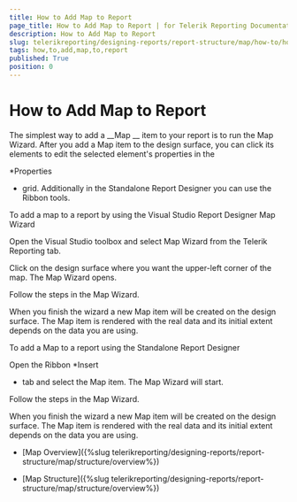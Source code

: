 ```yaml
---
title: How to Add Map to Report
page_title: How to Add Map to Report | for Telerik Reporting Documentation
description: How to Add Map to Report
slug: telerikreporting/designing-reports/report-structure/map/how-to/how-to-add-map-to-report
tags: how,to,add,map,to,report
published: True
position: 0
---
```


# How to Add Map to Report



The simplest way to add a 
__Map
__ item to your report is to run the Map Wizard.
        After you add a Map item to the design surface, you can click its elements to edit the selected element's properties in the
        
*Properties
* grid. Additionally in the Standalone Report Designer you can use the Ribbon tools.
      
To add a map to a report by using the Visual Studio Report Designer Map Wizard


Open the Visual Studio toolbox and select Map Wizard from the Telerik Reporting tab.


Click on the design surface where you want the upper-left corner of the map.
              The Map Wizard opens.
            


Follow the steps in the Map Wizard.


When you finish the wizard a new Map item will be created on the design surface. The Map item is rendered with the real data
              and its initial extent depends on the data you are using.
            
To add a Map to a report using the Standalone Report Designer


Open the Ribbon 
*Insert
* tab and select the Map item. The Map Wizard will start.
            


Follow the steps in the Map Wizard.


When you finish the wizard a new Map item will be created on the design surface. The Map item is rendered with the real data
              and its initial extent depends on the data you are using.
            


 * [Map Overview]({%slug telerikreporting/designing-reports/report-structure/map/structure/overview%})


 * [Map Structure]({%slug telerikreporting/designing-reports/report-structure/map/structure/overview%})

